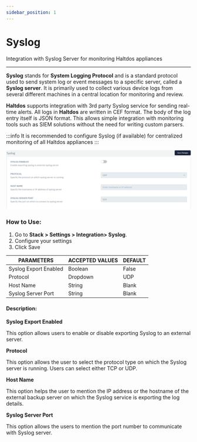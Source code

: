```yaml
---
sidebar_position: 1
---
```


# Syslog

Integration with Syslog Server for monitoring Haltdos appliances

---

**Syslog** stands for **System Logging Protocol** and is a standard protocol used to send system log or event messages to a specific server, called a **Syslog server**. It is primarily used to collect various device logs from several different machines in a central location for monitoring and review.

**Haltdos** supports integration with 3rd party Syslog service for sending real-time alerts. All logs in **Haltdos** are written in CEF format. The body of the log entry itself is JSON format. This allows simple integration with monitoring tools such as SIEM solutions without the need for writing custom parsers.

:::info
It is recommended to configure Syslog (if available) for centralized monitoring of all Haltdos appliances
:::

![syslog](/img/platform/syslog1.png)

### How to Use:

1. Go to **Stack > Settings > Integration> Syslog**.
2. Configure your settings
3. Click Save

| PARAMETERS            | ACCEPTED VALUES | DEFAULT |
|-----------------------|-----------------|---------|
| Syslog Export Enabled | Boolean         | False   |
| Protocol              | Dropdown        | UDP     |
| Host Name             | String          | Blank   |
| Syslog Server Port    | String          | Blank   |

#### Description:

**Syslog Export Enabled**

This option allows users to enable or disable exporting Syslog to an external server.

**Protocol**

This option allows the user to select the protocol type on which the Syslog server is running. Users can select either TCP or UDP.

**Host Name**

This option helps the user to mention the IP address or the hostname of the external backup server on which the Syslog service is exporting the log details.

**Syslog Server Port**

This option allows the users to mention the port number to communicate with Syslog server.

